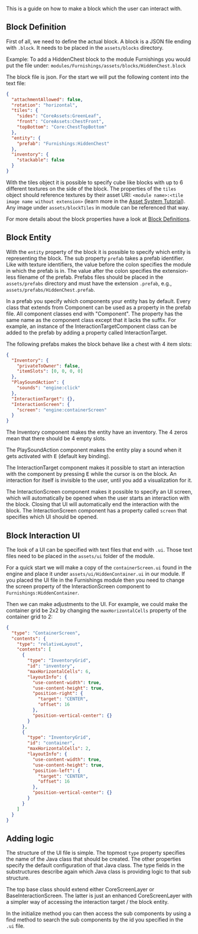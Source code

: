 This is a guide on how to make a block which the user can interact with.

## Block Definition

First of all, we need to define the actual block.
A block is a JSON file ending with `.block`.
It needs to be placed in the `assets/blocks` directory.

Example: To add a HiddenChest block to the module Furnishings you would put the file under: `modules/Furnishings/assets/blocks/HiddenChest.block`

The block file is json. For the start we will put the following content into the text file:

```json
{
  "attachmentAllowed": false,
  "rotation": "horizontal",
  "tiles": {
    "sides": "CoreAssets:GreenLeaf",
    "front": "CoreAssets:ChestFront",
    "topBottom": "Core:ChestTopBottom"
  },
  "entity": {
    "prefab": "Furnishings:HiddenChest"
  },
  "inventory": {
    "stackable": false
  }
}
```

With the tiles object it is possible to specify cube like blocks with up to 6 different textures on the side of the block.
The properties of the `tiles` object should reference textures by their asset URI: `<module name>:<tile image name without extension>` (learn more in the [Asset System Tutorial](https://github.com/Terasology/TutorialAssetSystem/wiki)).
Any image under `assets/blockTiles` in module can be referenced that way.

For more details about the block properties have a look at [Block Definitions](Block-Definitions.md).

## Block Entity

With the `entity` property of the block it is possible to specify which entity is representing the block.
The sub property `prefab` takes a prefab identifier.
Like with texture identifiers, the value before the colon specifies the module in which the prefab is in.
The value after the colon specifies the extension-less filename of the prefab.
Prefabs files should be placed in the `assets/prefabs` directory and must have the extension `.prefab`, e.g., `assets/prefabs/HiddenChest.prefab`.

In a prefab you specify which components your entity has by default.
Every class that extends from Component can be used as a property in the prefab file.
All component classes end with "Component".
The property has the same name as the component class except that it lacks the suffix.
For example, an instance of the InteractionTargetComponent class can be added to the prefab by adding a property called InteractionTarget.

The following prefabs makes the block behave like a chest with 4 item slots:

```json
{
  "Inventory": {
    "privateToOwner": false,
    "itemSlots": [0, 0, 0, 0]
  },
  "PlaySoundAction": {
    "sounds": "engine:click"
  },
  "InteractionTarget": {},
  "InteractionScreen": {
    "screen": "engine:containerScreen"
  }
}
```

The Inventory component makes the entity have an inventory.
The 4 zeros mean that there should be 4 empty slots.

The PlaySoundAction component makes the entity play a sound when it gets activated with <kbd>E</kbd> (default key binding).

The InteractionTarget component makes it possible to start an interaction with the component by pressing <kbd>E</kbd> while the cursor is on the block.
An interaction for itself is invisible to the user, until you add a visualization for it.

The InteractionScreen component makes it possible to specify an UI screen, which will automatically be opened when the user starts an interaction with the block.
Closing that UI will automatically end the interaction with the block.
The InteractionScreen component has a property called `screen` that specifies which UI should be opened.

## Block Interaction UI

The look of a UI can be specified with text files that end with `.ui`.
Those text files need to be placed in the `assets/ui` folder of the module.

For a quick start we will make a copy of the `containerScreen.ui` found in the engine and place it under `assets/ui/HiddenContainer.ui` in our module.
If you placed the UI file in the Furnishings module then you need to change the screen property of the InteractionScreen component to `Furnishings:HiddenContainer`.

Then we can make adjustments to the UI.
For example, we could make the container grid be 2x2 by changing the `maxHorizontalCells` property of the container grid to 2:

```json
{
  "type": "ContainerScreen",
  "contents": {
    "type": "relativeLayout",
    "contents": [
      {
        "type": "InventoryGrid",
        "id": "inventory",
        "maxHorizontalCells": 6,
        "layoutInfo": {
          "use-content-width": true,
          "use-content-height": true,
          "position-right": {
            "target": "CENTER",
            "offset": 16
          },
          "position-vertical-center": {}
        }
      },
      {
        "type": "InventoryGrid",
        "id": "container",
        "maxHorizontalCells": 2,
        "layoutInfo": {
          "use-content-width": true,
          "use-content-height": true,
          "position-left": {
            "target": "CENTER",
            "offset": 16
          },
          "position-vertical-center": {}
        }
      }
    ]
  }
}
```

## Adding logic

The structure of the UI file is simple.
The topmost `type` property specifies the name of the Java class that should be created.
The other properties specify the default configuration of that Java class.
The type fields in the substructures describe again which Java class is providing logic to that sub structure.

The top base class should extend either CoreScreenLayer or BaseInteractionScreen.
The latter is just an enhanced CoreScreenLayer with a simpler way of accessing the interaction target / the block entity.

In the initialize method you can then access the sub components by using a find method to search the sub components by the id you specified in the `.ui` file.
